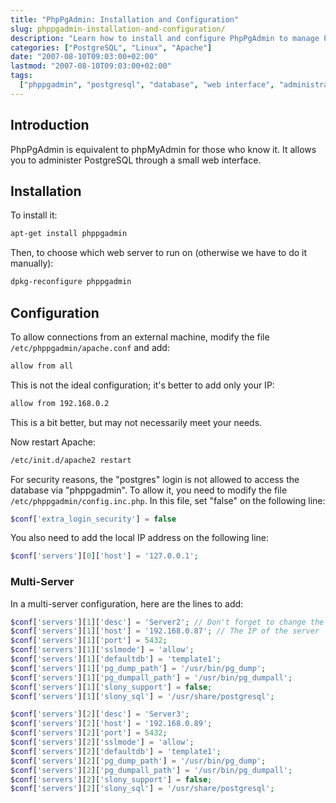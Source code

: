 ```yaml
---
title: "PhpPgAdmin: Installation and Configuration"
slug: phppgadmin-installation-and-configuration/
description: "Learn how to install and configure PhpPgAdmin to manage PostgreSQL databases through a web interface, including multi-server setup."
categories: ["PostgreSQL", "Linux", "Apache"]
date: "2007-08-10T09:03:00+02:00"
lastmod: "2007-08-10T09:03:00+02:00"
tags:
  ["phppgadmin", "postgresql", "database", "web interface", "administration"]
---
```


## Introduction

PhpPgAdmin is equivalent to phpMyAdmin for those who know it. It allows you to administer PostgreSQL through a small web interface.

## Installation

To install it:

```bash
apt-get install phppgadmin
```

Then, to choose which web server to run on (otherwise we have to do it manually):

```bash
dpkg-reconfigure phppgadmin
```

## Configuration

To allow connections from an external machine, modify the file `/etc/phppgadmin/apache.conf` and add:

```bash
allow from all
```

This is not the ideal configuration; it's better to add only your IP:

```bash
allow from 192.168.0.2
```

This is a bit better, but may not necessarily meet your needs.

Now restart Apache:

```bash
/etc/init.d/apache2 restart
```

For security reasons, the "postgres" login is not allowed to access the database via "phppgadmin". To allow it, you need to modify the file `/etc/phppgadmin/config.inc.php`. In this file, set "false" on the following line:

```php
$conf['extra_login_security'] = false
```

You also need to add the local IP address on the following line:

```php
$conf['servers'][0]['host'] = '127.0.0.1';
```

### Multi-Server

In a multi-server configuration, here are the lines to add:

```php
$conf['servers'][1]['desc'] = 'Server2'; // Don't forget to change the number (1) to indicate the server, then the server name to display
$conf['servers'][1]['host'] = '192.168.0.87'; // The IP of the server
$conf['servers'][1]['port'] = 5432;
$conf['servers'][1]['sslmode'] = 'allow';
$conf['servers'][1]['defaultdb'] = 'template1';
$conf['servers'][1]['pg_dump_path'] = '/usr/bin/pg_dump';
$conf['servers'][1]['pg_dumpall_path'] = '/usr/bin/pg_dumpall';
$conf['servers'][1]['slony_support'] = false;
$conf['servers'][1]['slony_sql'] = '/usr/share/postgresql';

$conf['servers'][2]['desc'] = 'Server3';
$conf['servers'][2]['host'] = '192.168.0.89';
$conf['servers'][2]['port'] = 5432;
$conf['servers'][2]['sslmode'] = 'allow';
$conf['servers'][2]['defaultdb'] = 'template1';
$conf['servers'][2]['pg_dump_path'] = '/usr/bin/pg_dump';
$conf['servers'][2]['pg_dumpall_path'] = '/usr/bin/pg_dumpall';
$conf['servers'][2]['slony_support'] = false;
$conf['servers'][2]['slony_sql'] = '/usr/share/postgresql';
```
